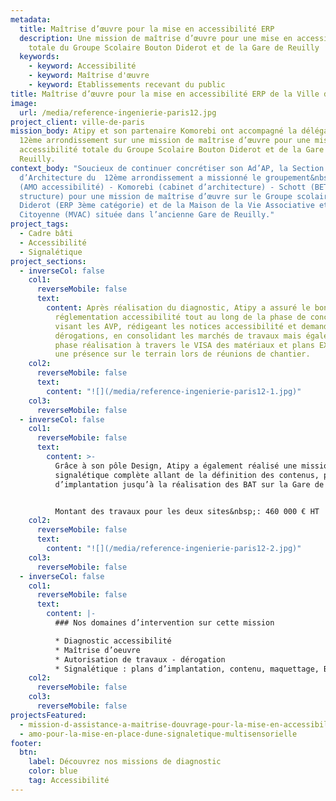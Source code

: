 ```yaml
---
metadata:
  title: Maîtrise d’œuvre pour la mise en accessibilité ERP
  description: Une mission de maîtrise d’œuvre pour une mise en accessibilité
    totale du Groupe Scolaire Bouton Diderot et de la Gare de Reuilly
  keywords:
    - keyword: Accessibilité
    - keyword: Maîtrise d'œuvre
    - keyword: Etablissements recevant du public
title: Maîtrise d’œuvre pour la mise en accessibilité ERP de la Ville de Paris (12ème)
image:
  url: /media/reference-ingenierie-paris12.jpg
project_client: ville-de-paris
mission_body: Atipy et son partenaire Komorebi ont accompagné la délégation du
  12ème arrondissement sur une mission de maîtrise d’œuvre pour une mise en
  accessibilité totale du Groupe Scolaire Bouton Diderot et de la Gare de
  Reuilly.
context_body: "Soucieux de continuer concrétiser son Ad’AP, la Section locale
  d’Architecture du  12ème arrondissement a missionné le groupement&nbsp;: Atipy
  (AMO accessibilité) - Komorebi (cabinet d’architecture) - Schott (BET
  structure) pour une mission de maîtrise d’œuvre sur le Groupe scolaire Bouton
  Diderot (ERP 3ème catégorie) et de la Maison de la Vie Associative et
  Citoyenne (MVAC) située dans l’ancienne Gare de Reuilly."
project_tags:
  - Cadre bâti
  - Accessibilité
  - Signalétique
project_sections:
  - inverseCol: false
    col1:
      reverseMobile: false
      text:
        content: Après réalisation du diagnostic, Atipy a assuré le bon respect de la
          réglementation accessibilité tout au long de la phase de conception en
          visant les AVP, rédigeant les notices accessibilité et demandes de
          dérogations, en consolidant les marchés de travaux mais également en
          phase réalisation à travers le VISA des matériaux et plans EXE et par
          une présence sur le terrain lors de réunions de chantier.
    col2:
      reverseMobile: false
      text:
        content: "![](/media/reference-ingenierie-paris12-1.jpg)"
    col3:
      reverseMobile: false
  - inverseCol: false
    col1:
      reverseMobile: false
      text:
        content: >-
          Grâce à son pôle Design, Atipy a également réalisé une mission
          signalétique complète allant de la définition des contenus, plans
          d’implantation jusqu’à la réalisation des BAT sur la Gare de Reuilly. 


          Montant des travaux pour les deux sites&nbsp;: 460 000 € HT
    col2:
      reverseMobile: false
      text:
        content: "![](/media/reference-ingenierie-paris12-2.jpg)"
    col3:
      reverseMobile: false
  - inverseCol: false
    col1:
      reverseMobile: false
      text:
        content: |-
          ### Nos domaines d’intervention sur cette mission

          * Diagnostic accessibilité 
          * Maîtrise d’oeuvre 
          * Autorisation de travaux - dérogation
          * Signalétique : plans d’implantation, contenu, maquettage, BAT
    col2:
      reverseMobile: false
    col3:
      reverseMobile: false
projectsFeatured:
  - mission-d-assistance-a-maitrise-douvrage-pour-la-mise-en-accessibilite-d-erp
  - amo-pour-la-mise-en-place-dune-signaletique-multisensorielle
footer:
  btn:
    label: Découvrez nos missions de diagnostic
    color: blue
    tag: Accessibilité
---
```


